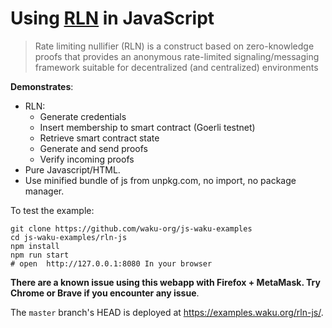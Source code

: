 # Using [RLN](https://rfc.vac.dev/spec/32/) in JavaScript

> Rate limiting nullifier (RLN) is a construct based on zero-knowledge proofs
> that provides an anonymous rate-limited signaling/messaging framework
> suitable for decentralized (and centralized) environments

**Demonstrates**:

- RLN:
  - Generate credentials
  - Insert membership to smart contract (Goerli testnet)
  - Retrieve smart contract state
  - Generate and send proofs
  - Verify incoming proofs
- Pure Javascript/HTML.
- Use minified bundle of js from unpkg.com, no import, no package manager.

To test the example:

```shell
git clone https://github.com/waku-org/js-waku-examples
cd js-waku-examples/rln-js
npm install
npm run start
# open  http://127.0.0.1:8080 In your browser
```

**There are a known issue using this webapp with Firefox + MetaMask. Try Chrome or Brave if you encounter any issue**.

The `master` branch's HEAD is deployed at https://examples.waku.org/rln-js/.
